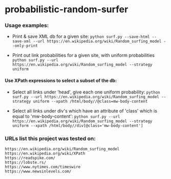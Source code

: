 # probabilistic-random-surfer

### Usage examples:

* Print & save XML db for a given site:
`python surf.py --save-html --save-xml --url https://en.wikipedia.org/wiki/Random_surfing_model --only-print`

* Print out link probabilities for a given site, with uniform probabilities
`python surf.py --url https://en.wikipedia.org/wiki/Random_surfing_model --strategy uniform`

#### Use XPath expressions to select a subset of the db:

* Select all links under 'head', give each one uniform probability:
`python surf.py --url https://en.wikipedia.org/wiki/Random_surfing_model --strategy uniform --xpath /html/body//@class=mw-body-content`

* Select all links under div's which have an attribute of 'class' which is equal to 'mw-body-content':
`python surf.py --url https://en.wikipedia.org/wiki/Random_surfing_model --strategy uniform --xpath /html/body//div[@class='mw-body-content']`


### URLs list this project was tested on:
```
https://en.wikipedia.org/wiki/Random_surfing_model
https://en.wikipedia.org/wiki/XPath
https://readspike.com/
https://lobste.rs/
https://www.nytimes.com/timeswire
https://www.newsinlevels.com/
```